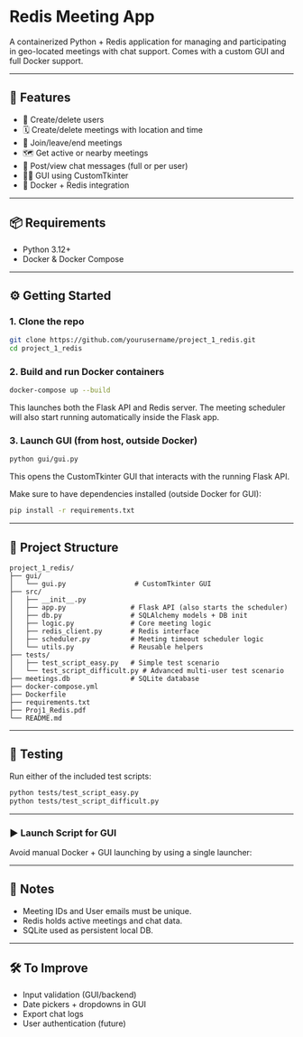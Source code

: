 # Redis Meeting App

A containerized Python + Redis application for managing and participating in geo-located meetings with chat support. Comes with a custom GUI and full Docker support.

---

## 🚀 Features

- 👤 Create/delete users
- 🗓️ Create/delete meetings with location and time
- 👥 Join/leave/end meetings
- 🗺️ Get active or nearby meetings
- 💬 Post/view chat messages (full or per user)
- 🧑‍💻 GUI using CustomTkinter
- 🐳 Docker + Redis integration

---

## 📦 Requirements

- Python 3.12+
- Docker & Docker Compose

---

## ⚙️ Getting Started

### 1. Clone the repo
```bash
git clone https://github.com/yourusername/project_1_redis.git
cd project_1_redis
```

### 2. Build and run Docker containers
```bash
docker-compose up --build
```
This launches both the Flask API and Redis server. The meeting scheduler will also start running automatically inside the Flask app.

### 3. Launch GUI (from host, outside Docker)
```bash
python gui/gui.py
```
This opens the CustomTkinter GUI that interacts with the running Flask API.

Make sure to have dependencies installed (outside Docker for GUI):
```bash
pip install -r requirements.txt
```

---

## 📁 Project Structure
```
project_1_redis/
├── gui/
│   └── gui.py                 # CustomTkinter GUI
├── src/
│   ├── __init__.py
│   ├── app.py                # Flask API (also starts the scheduler)
│   ├── db.py                 # SQLAlchemy models + DB init
│   ├── logic.py              # Core meeting logic
│   ├── redis_client.py       # Redis interface
│   ├── scheduler.py          # Meeting timeout scheduler logic
│   └── utils.py              # Reusable helpers
├── tests/
│   ├── test_script_easy.py   # Simple test scenario
│   └── test_script_difficult.py # Advanced multi-user test scenario
├── meetings.db               # SQLite database
├── docker-compose.yml
├── Dockerfile
├── requirements.txt
├── Proj1_Redis.pdf
└── README.md
```

---

## 🧪 Testing
Run either of the included test scripts:
```bash
python tests/test_script_easy.py
python tests/test_script_difficult.py
```

---

### ▶️ Launch Script for GUI
Avoid manual Docker + GUI launching by using a single launcher:

---

## 🔐 Notes
- Meeting IDs and User emails must be unique.
- Redis holds active meetings and chat data.
- SQLite used as persistent local DB.

---

## 🛠️ To Improve
- Input validation (GUI/backend)
- Date pickers + dropdowns in GUI
- Export chat logs
- User authentication (future)